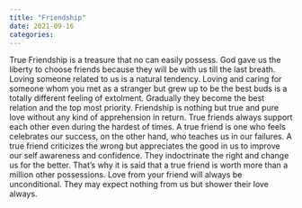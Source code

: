 ```yaml
---
title: "Friendship"
date: 2021-09-16
categories:
---
```

True Friendship is a treasure that no can easily possess. God gave us the liberty to choose friends because they will be with us till the last breath. Loving someone related to us is a natural tendency. Loving and caring for someone whom you met as a stranger but grew up to be the best buds is a totally different feeling of extolment. Gradually they become the best relation and the top most priority. Friendship is nothing but true and pure love without any kind of apprehension in return.
True friends always support each other even during the hardest of times. A true friend is one who feels celebrates our success, on the other hand, who teaches us in our failures. A true friend criticizes the wrong but appreciates the good in us to improve our self awareness and confidence. They indoctrinate the right and change us for the better. That’s why it is said that a  true friend is worth more than a million other possessions. Love from your friend will always be unconditional. They may expect nothing from us but shower their love always.